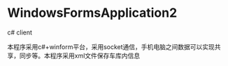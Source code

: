 WindowsFormsApplication2
========================

c# client

本程序采用c#+winform平台，采用socket通信，手机电脑之间数据可以实现共享，同步等。本程序采用xml文件保存车库内信息
